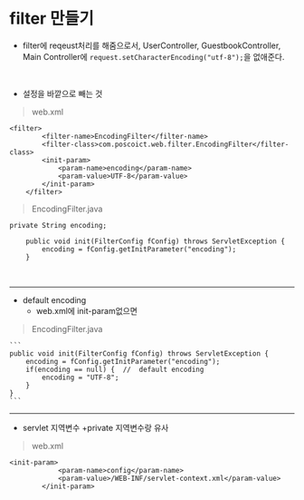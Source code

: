 # filter 만들기

+ filter에 reqeust처리를 해줌으로서, 
UserController, GuestbookController, Main Controller에 ```request.setCharacterEncoding("utf-8");```을 없애준다. 

<br>

+ 설정을 바깥으로 빼는 것 

> web.xml

```
<filter>
		<filter-name>EncodingFilter</filter-name>
		<filter-class>com.poscoict.web.filter.EncodingFilter</filter-class>
		<init-param>
			<param-name>encoding</param-name>
			<param-value>UTF-8</param-value>
		</init-param>
	</filter>
```

> EncodingFilter.java

```
private String encoding;

	public void init(FilterConfig fConfig) throws ServletException {
		encoding = fConfig.getInitParameter("encoding");
	}
```
   
<br>

---------

+ default encoding 
	+ web.xml에 init-param없으면
	
> EncodingFilter.java
	
	```
	public void init(FilterConfig fConfig) throws ServletException {
		encoding = fConfig.getInitParameter("encoding");
		if(encoding == null) {	//	default encoding
			encoding = "UTF-8";
		}
	}
	```

------

+ servlet 지역변수
	+private 지역변수랑 유사
	

> web.xml

```
<init-param>
			<param-name>config</param-name>
			<param-value>/WEB-INF/servlet-context.xml</param-value>
		</init-param>
```
